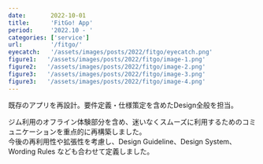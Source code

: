 ```yaml
---
date:       2022-10-01
title:      'FitGo! App'
period:     '2022.10 - '
categories: ['service']
url:        '/fitgo/'
eyecatch:   '/assets/images/posts/2022/fitgo/eyecatch.png'
figure1:   '/assets/images/posts/2022/fitgo/image-1.png'
figure2:   '/assets/images/posts/2022/fitgo/image-2.png'
figure3:   '/assets/images/posts/2022/fitgo/image-3.png'
figure3:   '/assets/images/posts/2022/fitgo/image-4.png'
---
```


既存のアプリを再設計。要件定義・仕様策定を含めたDesign全般を担当。

ジム利用のオフライン体験部分を含め、迷いなくスムーズに利用するためのコミュニケーションを重点的に再構築しました。  
今後の再利用性や拡張性を考慮し、Design Guideline、Design System、Wording Rules なども合わせて定義しました。
